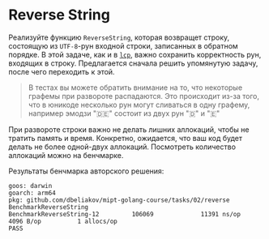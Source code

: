 # Reverse String

Реализуйте функцию `ReverseString`, которая возвращет строку, состоящую из `UTF-8`-рун входной строки, записанных в обратном порядке. В этой задаче, как и в [`lcp`](../lcp/README.md), важно сохранить корректность рун, входящих в строку. Предлагается сначала решить упомянутую задачу, после чего переходить к этой.

> В тестах вы можете обратить внимание на то, что некоторые графемы при развороте распадаются. Это происходит из-за того, что в юникоде несколько рун могут сливаться в одну графему, например эмодзи "🇩🇪" состоит из двух рун "🇩" и "🇪"

При развороте строки важно не делать лишних аллокаций, чтобы не тратить память и время. Конкретно, ожидается, что ваш код будет делать не более одной-двух аллокаций. Посмотреть количество аллокаций можно на бенчмарке.

Результаты бенчмарка авторского решения:
```
goos: darwin
goarch: arm64
pkg: github.com/dbeliakov/mipt-golang-course/tasks/02/reverse
BenchmarkReverseString
BenchmarkReverseString-12         106069             11391 ns/op            4096 B/op          1 allocs/op
PASS
```
